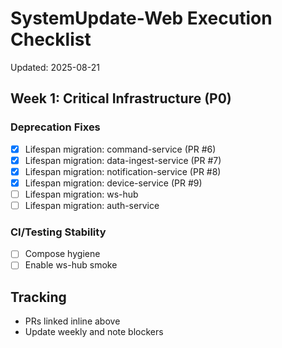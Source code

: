 # SystemUpdate-Web Execution Checklist

Updated: 2025-08-21

## Week 1: Critical Infrastructure (P0)

### Deprecation Fixes

- [x] Lifespan migration: command-service (PR #6)
- [x] Lifespan migration: data-ingest-service (PR #7)
- [x] Lifespan migration: notification-service (PR #8)
- [x] Lifespan migration: device-service (PR #9)
- [ ] Lifespan migration: ws-hub
- [ ] Lifespan migration: auth-service

### CI/Testing Stability

- [ ] Compose hygiene
- [ ] Enable ws-hub smoke

## Tracking

- PRs linked inline above
- Update weekly and note blockers
